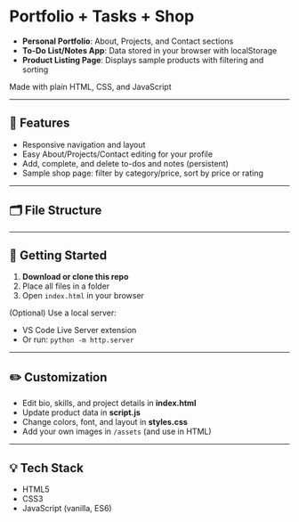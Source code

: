 # Portfolio + Tasks + Shop


- **Personal Portfolio**: About, Projects, and Contact sections
- **To-Do List/Notes App**: Data stored in your browser with localStorage
- **Product Listing Page**: Displays sample products with filtering and sorting

Made with plain HTML, CSS, and JavaScript

---

## 🎯 Features

- Responsive navigation and layout
- Easy About/Projects/Contact editing for your profile
- Add, complete, and delete to-dos and notes (persistent)
- Sample shop page: filter by category/price, sort by price or rating

---

## 🗂️ File Structure


---

## 🚀 Getting Started

1. **Download or clone this repo**
2. Place all files in a folder
3. Open `index.html` in your browser

(Optional) Use a local server:
- VS Code Live Server extension
- Or run: `python -m http.server`

---

## ✏️ Customization

- Edit bio, skills, and project details in **index.html**
- Update product data in **script.js**
- Change colors, font, and layout in **styles.css**
- Add your own images in `/assets` (and use in HTML)

---

## 💡 Tech Stack

- HTML5
- CSS3
- JavaScript (vanilla, ES6)








